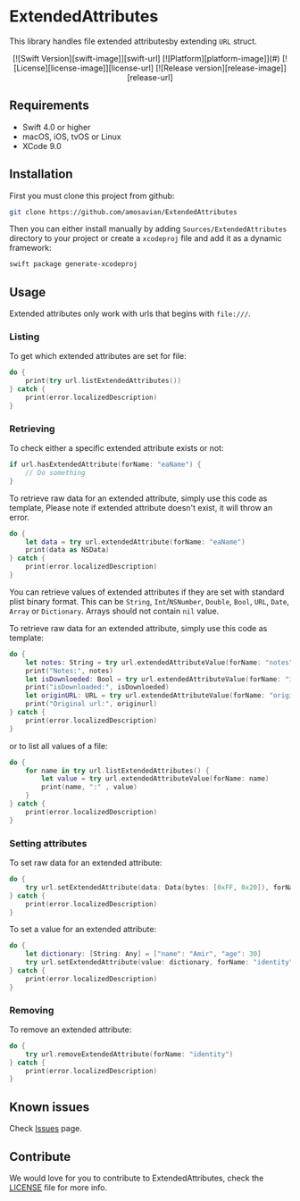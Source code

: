 # ExtendedAttributes

This library handles file extended attributesby extending `URL` struct.

<center>
[![Swift Version][swift-image]][swift-url]
[![Platform][platform-image]](#)
[![License][license-image]][license-url]
[![Release version][release-image]][release-url]
</center>

## Requirements

- Swift 4.0 or higher
- macOS, iOS, tvOS or Linux
- XCode 9.0

## Installation

First you must clone this project from github:

```bash
git clone https://github.com/amosavian/ExtendedAttributes
```

Then you can either install manually by adding `Sources/ExtendedAttributes ` directory to your project 
or create a `xcodeproj` file and add it as a dynamic framework:

```bash
swift package generate-xcodeproj
```

## Usage

Extended attributes only work with urls that begins with `file:///`.

### Listing

To get which extended attributes are set for file:

```swift
do {
    print(try url.listExtendedAttributes())
} catch {
    print(error.localizedDescription)
}
```

### Retrieving

To check either a specific extended attribute exists or not:

```swift
if url.hasExtendedAttribute(forName: "eaName") {
    // Do something
}
```

To retrieve raw data for an extended attribute, simply use this code as template, Please note if extended attribute doesn't exist, it will throw an error.

```swift
do {
    let data = try url.extendedAttribute(forName: "eaName")
    print(data as NSData)
} catch {
    print(error.localizedDescription)
}
```

You can retrieve values of extended attributes if they are set with standard plist binary format. This can be `String`, `Int`/`NSNumber`, `Double`, `Bool`, `URL`, `Date`, `Array` or `Dictionary`. Arrays should not contain `nil` value.

To retrieve raw data for an extended attribute, simply use this code as template:

```swift
do {
    let notes: String = try url.extendedAttributeValue(forName: "notes")
    print("Notes:", notes)
    let isDownloeded: Bool = try url.extendedAttributeValue(forName: "isdownloaded")
    print("isDownloaded:", isDownloeded)
    let originURL: URL = try url.extendedAttributeValue(forName: "originurl")
    print("Original url:", originurl)
} catch {
    print(error.localizedDescription)
}
```

or to list all values of a file:

```swift
do {
    for name in try url.listExtendedAttributes() {
        let value = try url.extendedAttributeValue(forName: name)
        print(name, ":" , value)
    }
} catch {
    print(error.localizedDescription)
}
```

### Setting attributes

To set raw data for an extended attribute:

```swift
do {
    try url.setExtendedAttribute(data: Data(bytes: [0xFF, 0x20]), forName: "data")
} catch {
    print(error.localizedDescription)
}
```

To set a value for an extended attribute:

```swift
do {
    let dictionary: [String: Any] = ["name": "Amir", "age": 30]
    try url.setExtendedAttribute(value: dictionary, forName: "identity")
} catch {
    print(error.localizedDescription)
}
```

### Removing

To remove an extended attribute:

```swift
do {
    try url.removeExtendedAttribute(forName: "identity")
} catch {
    print(error.localizedDescription)
}
```

## Known issues

Check [Issues](https://github.com/amosavian/ExtendedAttributes/issues) page.

## Contribute

We would love for you to contribute to ExtendedAttributes, check the [LICENSE][license-url] file for more info.

[swift-image]: https://img.shields.io/badge/swift-4.0-orange.svg
[swift-url]: https://swift.org/
[platform-image]: https://img.shields.io/badge/platform-macOS|iOS|tvOS|Linux-lightgray.svg
[license-image]: https://img.shields.io/github/license/amosavian/ExtendedAttributes.svg
[license-url]: LICENSE
[release-url]: https://github.com/amosavian/ExtendedAttributes/releases
[release-image]: https://img.shields.io/github/release/amosavian/ExtendedAttributes.svg


